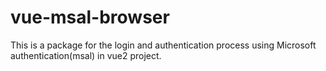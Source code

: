 # vue-msal-browser
This is a package for the login and authentication process using Microsoft authentication(msal) in vue2 project.
